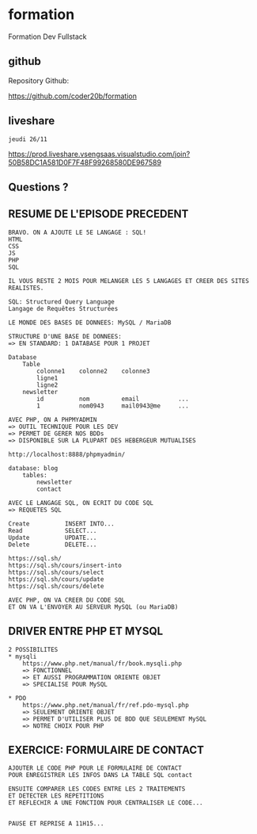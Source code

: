 # formation

Formation Dev Fullstack

## github

Repository Github:

https://github.com/coder20b/formation

## liveshare

    jeudi 26/11

https://prod.liveshare.vsengsaas.visualstudio.com/join?50B58DC1A581D0F7F48F99268580DE967589

## Questions ?

## RESUME DE L'EPISODE PRECEDENT

    BRAVO. ON A AJOUTE LE 5E LANGAGE : SQL!
    HTML
    CSS
    JS
    PHP
    SQL

    IL VOUS RESTE 2 MOIS POUR MELANGER LES 5 LANGAGES ET CREER DES SITES REALISTES.

    SQL: Structured Query Language
    Langage de Requêtes Structurées

    LE MONDE DES BASES DE DONNEES: MySQL / MariaDB

    STRUCTURE D'UNE BASE DE DONNEES:
    => EN STANDARD: 1 DATABASE POUR 1 PROJET

    Database
        Table
            colonne1    colonne2    colonne3
            ligne1
            ligne2
        newsletter
            id          nom         email           ...    
            1           nom0943     mail0943@me     ...

    AVEC PHP, ON A PHPMYADMIN
    => OUTIL TECHNIQUE POUR LES DEV
    => PERMET DE GERER NOS BDDs
    => DISPONIBLE SUR LA PLUPART DES HEBERGEUR MUTUALISES

    http://localhost:8888/phpmyadmin/

    database: blog
        tables:
            newsletter
            contact

    AVEC LE LANGAGE SQL, ON ECRIT DU CODE SQL
    => REQUETES SQL

    Create          INSERT INTO...
    Read            SELECT...
    Update          UPDATE...
    Delete          DELETE...

    https://sql.sh/
    https://sql.sh/cours/insert-into
    https://sql.sh/cours/select
    https://sql.sh/cours/update
    https://sql.sh/cours/delete

    AVEC PHP, ON VA CREER DU CODE SQL
    ET ON VA L'ENVOYER AU SERVEUR MySQL (ou MariaDB)

## DRIVER ENTRE PHP ET MYSQL

    2 POSSIBILITES
    * mysqli
        https://www.php.net/manual/fr/book.mysqli.php
        => FONCTIONNEL
        => ET AUSSI PROGRAMMATION ORIENTE OBJET
        => SPECIALISE POUR MySQL

    * PDO
        https://www.php.net/manual/fr/ref.pdo-mysql.php
        => SEULEMENT ORIENTE OBJET
        => PERMET D'UTILISER PLUS DE BDD QUE SEULEMENT MySQL
        => NOTRE CHOIX POUR PHP

## EXERCICE: FORMULAIRE DE CONTACT

    AJOUTER LE CODE PHP POUR LE FORMULAIRE DE CONTACT
    POUR ENREGISTRER LES INFOS DANS LA TABLE SQL contact

    ENSUITE COMPARER LES CODES ENTRE LES 2 TRAITEMENTS 
    ET DETECTER LES REPETITIONS
    ET REFLECHIR A UNE FONCTION POUR CENTRALISER LE CODE...


    PAUSE ET REPRISE A 11H15...

    























































